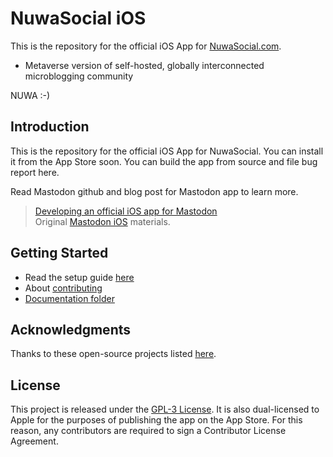 # NuwaSocial iOS

This is the repository for the official iOS App for [NuwaSocial.com](nuwasocial.com).

- Metaverse version of self-hosted, globally interconnected microblogging community


NUWA :-)
<br />
  
## Introduction

This is the repository for the official iOS App for NuwaSocial. You can install it from the App Store soon. You can build the app from source and file bug report here. 

Read Mastodon github and blog post for Mastodon app to learn more. 
> [Developing an official iOS app for Mastodon](https://blog.joinmastodon.org/2021/02/developing-an-official-ios-app-for-mastodon/)  
> Original [Mastodon iOS](https://github.com/mastodon/mastodon-ios/) materials.

## Getting Started

- Read the setup guide [here](./Documentation/Setup.md)
- About [contributing](./Documentation/CONTRIBUTING.md)
- [Documentation folder](./Documentation/)

## Acknowledgments

Thanks to these open-source projects listed [here](./Documentation/Acknowledgments.md).

## License

This project is released under the [GPL-3 License](./LICENSE). It is also dual-licensed to Apple for the purposes of publishing the app on the App Store. For this reason, any contributors are required to sign a Contributor License Agreement.

